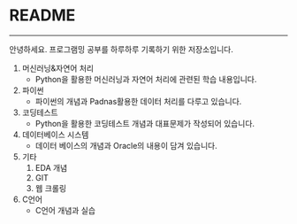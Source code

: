 # README

---

안녕하세요. 프로그램밍 공부를 하루하루 기록하기 위한 저장소입니다.   

1. 머신러닝&자연어 처리
   - Python을 활용한 머신러닝과 자연어 처리에 관련된 학습 내용입니다.   
2. 파이썬   
   - 파이썬의 개념과 Padnas활용한 데이터 처리를 다루고 있습니다.   
3. 코딩테스트   
   - Python을 활용한 코딩테스트 개념과 대표문제가 작성되어 있습니다.   
4. 데이터베이스 시스템   
   - 데이터 베이스의 개념과 Oracle의 내용이 담겨 있습니다.   
5. 기타   
   1. EDA 개념   
   2. GIT   
   3. 웹 크롤링   
6. C언어   
   - C언어 개념과 실습   







